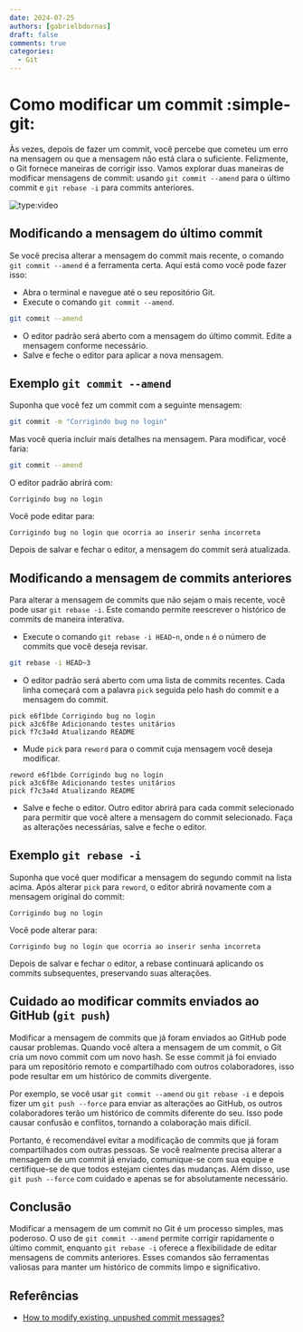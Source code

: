 ```yaml
---
date: 2024-07-25
authors: [gabrielbdornas]
draft: false
comments: true
categories:
  - Git
---
```


# Como modificar um commit :simple-git:

Às vezes, depois de fazer um commit, você percebe que cometeu um erro na mensagem ou que a mensagem não está clara o suficiente. Felizmente, o Git fornece maneiras de corrigir isso. Vamos explorar duas maneiras de modificar mensagens de commit: usando `git commit --amend` para o último commit e `git rebase -i` para commits anteriores.

<!-- more -->

![type:video](https://www.youtube.com/embed/)

## Modificando a mensagem do último commit

Se você precisa alterar a mensagem do commit mais recente, o comando `git commit --amend` é a ferramenta certa. Aqui está como você pode fazer isso:

- Abra o terminal e navegue até o seu repositório Git.
- Execute o comando `git commit --amend`.

```sh
git commit --amend
```

- O editor padrão será aberto com a mensagem do último commit. Edite a mensagem conforme necessário.
- Salve e feche o editor para aplicar a nova mensagem.

## Exemplo `git commit --amend`

Suponha que você fez um commit com a seguinte mensagem:

```sh
git commit -m "Corrigindo bug no login"
```

Mas você queria incluir mais detalhes na mensagem. Para modificar, você faria:

```sh
git commit --amend
```

O editor padrão abrirá com:

```
Corrigindo bug no login
```

Você pode editar para:

```
Corrigindo bug no login que ocorria ao inserir senha incorreta
```

Depois de salvar e fechar o editor, a mensagem do commit será atualizada.

## Modificando a mensagem de commits anteriores

Para alterar a mensagem de commits que não sejam o mais recente, você pode usar `git rebase -i`. Este comando permite reescrever o histórico de commits de maneira interativa.

- Execute o comando `git rebase -i HEAD~n`, onde `n` é o número de commits que você deseja revisar.

```sh
git rebase -i HEAD~3
```

- O editor padrão será aberto com uma lista de commits recentes. Cada linha começará com a palavra `pick` seguida pelo hash do commit e a mensagem do commit.

```
pick e6f1bde Corrigindo bug no login
pick a3c6f8e Adicionando testes unitários
pick f7c3a4d Atualizando README
```

- Mude `pick` para `reword` para o commit cuja mensagem você deseja modificar.

```
reword e6f1bde Corrigindo bug no login
pick a3c6f8e Adicionando testes unitários
pick f7c3a4d Atualizando README
```

- Salve e feche o editor. Outro editor abrirá para cada commit selecionado para permitir que você altere a mensagem do commit selecionado. Faça as alterações necessárias, salve e feche o editor.

## Exemplo `git rebase -i`

Suponha que você quer modificar a mensagem do segundo commit na lista acima. Após alterar `pick` para `reword`, o editor abrirá novamente com a mensagem original do commit:

```
Corrigindo bug no login
```

Você pode alterar para:

```
Corrigindo bug no login que ocorria ao inserir senha incorreta
```

Depois de salvar e fechar o editor, a rebase continuará aplicando os commits subsequentes, preservando suas alterações.

## Cuidado ao modificar commits enviados ao GitHub (`git push`)

Modificar a mensagem de commits que já foram enviados ao GitHub pode causar problemas. Quando você altera a mensagem de um commit, o Git cria um novo commit com um novo hash. Se esse commit já foi enviado para um repositório remoto e compartilhado com outros colaboradores, isso pode resultar em um histórico de commits divergente.

Por exemplo, se você usar `git commit --amend` ou `git rebase -i` e depois fizer um `git push --force` para enviar as alterações ao GitHub, os outros colaboradores terão um histórico de commits diferente do seu. Isso pode causar confusão e conflitos, tornando a colaboração mais difícil.

Portanto, é recomendável evitar a modificação de commits que já foram compartilhados com outras pessoas. Se você realmente precisa alterar a mensagem de um commit já enviado, comunique-se com sua equipe e certifique-se de que todos estejam cientes das mudanças. Além disso, use `git push --force` com cuidado e apenas se for absolutamente necessário.

## Conclusão

Modificar a mensagem de um commit no Git é um processo simples, mas poderoso. O uso de `git commit --amend` permite corrigir rapidamente o último commit, enquanto `git rebase -i` oferece a flexibilidade de editar mensagens de commits anteriores. Esses comandos são ferramentas valiosas para manter um histórico de commits limpo e significativo.

## Referências

- [How to modify existing, unpushed commit messages?](https://stackoverflow.com/questions/179123/how-to-modify-existing-unpushed-commit-messages)

